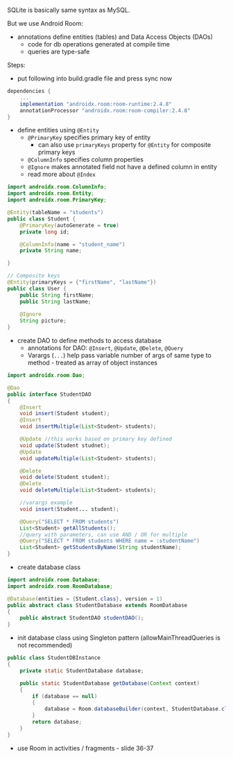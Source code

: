 SQLite is basically same syntax as MySQL.

But we use Android Room:
- annotations define entities (tables) and Data Access Objects (DAOs)
	- code for db operations generated at compile time
	- queries are type-safe

Steps:
- put following into build.gradle file and press sync now
```Groovy
dependencies {
	...
	implementation "androidx.room:room-runtime:2.4.8"
	annotationProcessor "androidx.room:room-compiler:2.4.8"
}
```
- define entities using `@Entity`
	- `@PrimaryKey` specifies primary key of entity
		- can also use `primaryKeys` property for `@Entity` for composite primary keys
	- `@ColumnInfo` specifies column properties
	- `@Ignore` makes annotated field not have a defined column in entity
	- read more about `@Index`
```Java
import androidx.room.ColumnInfo;
import androidx.room.Entity;
import androidx.room.PrimaryKey;

@Entity(tableName = "students")
public class Student {
	@PrimaryKey(autoGenerate = true)
	private long id;

	@ColumnInfo(name = "student_name")
	private String name;

}

// Composite keys
@Entity(primaryKeys = {"firstName", "lastName"})
public class User {
	public String firstName;
	public String lastName;
	
	@Ignore
	String picture;
}
```
- create DAO to define methods to access database
	- annotations for DAO: `@Insert`, `@Update`, `@Delete`, `@Query`
	- Varargs (`...`) help pass variable number of args of same type to method - treated as array of object instances
```Java
import androidx.room.Dao;

@Dao
public interface StudentDAO
{
	@Insert
	void insert(Student student);
	@Insert
	void insertMultiple(List<Student> students);

	@Update //this works based on primary key defined
	void update(Student studnet);
	@Update
	void updateMultiple(List<Student> students);

	@Delete
	void delete(Student student);
	@Delete
	void deleteMultiple(List<Student> students);

	//varargs example
	void insert(Student... student);

	@Query("SELECT * FROM students")
	List<Student> getAllStudents();
	//query with parameters, can use AND / OR for multiple
	@Query("SELECT * FROM students WHERE name = :studentName")
	List<Student> getStudentsByName(String studentName);
}
```
- create database class
```Java
import androidx.room.Database;
import androidx.room.RoomDatabase;

@Database(entities = {Student.class}, version = 1)
public abstract class StudentDatabase extends RoomDatabase
{
	public abstract StudentDAO studentDAO();
}

```
- init database class using Singleton pattern (allowMainThreadQueries is not recommended)
```Java
public class StudentDBInstance
{
	private static StudentDatabase database;

	public static StudentDatabase getDatabase(Context context)
	{
		if (database == null)
		{
			database = Room.databaseBuilder(context, StudentDatabase.class, "app_database").allowMainThreadQueries().build();
		}
		return database;
	}
}
```
- use Room in activities / fragments - slide 36-37